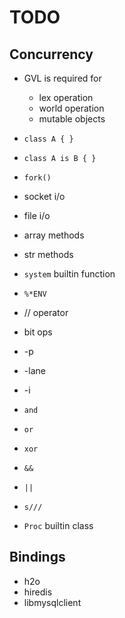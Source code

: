 TODO
====

## Concurrency

 * GVL is required for
   * lex operation
   * world operation
   * mutable objects

 * `class A { }`
 * `class A is B { }`
 * `fork()`
 * socket i/o
 * file i/o
 * array methods
 * str methods
 * `system` builtin function
 * `%*ENV`
 * // operator
 * bit ops
 * -p
 * -lane
 * -i
 * `and`
 * `or`
 * `xor`
 * `&&`
 * `||`
 * `s///`
 * `Proc` builtin class

## Bindings

 * h2o
 * hiredis
 * libmysqlclient

